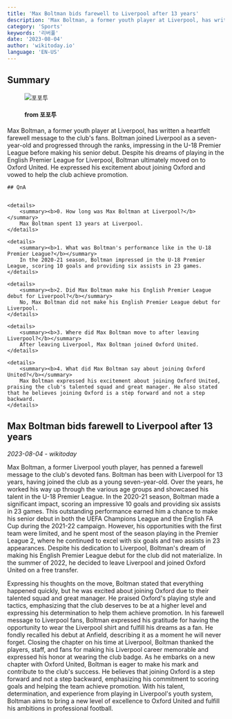 ```yaml
---
title: 'Max Boltman bids farewell to Liverpool after 13 years'
description: 'Max Boltman, a former youth player at Liverpool, has written a heartfelt farewell message to the club's fans. Boltman joined Liverpool as a seven-year-old and progressed through the ranks, impressing in the U-18 Premier League before making his senior debut. Despite his dreams of playing in the English Premier League for Liverpool, Boltman ultimately moved on to Oxford United. He expressed his excitement about joining Oxford and vowed to help the club achieve promotion.'
category: 'Sports'
keywords: '리버풀'
date: '2023-08-04'
author: 'wikitoday.io'
language: 'EN-US'
---
```


## Summary



<figure>
    <img src="https://cdn.fourfourtwo.co.kr/news/thumbnail/202308/38661_88065_2048_v150.jpg" alt="포포투" />
    <figcaption>
        <h4> from 포포투</h4>
    </figcaption>
</figure>


Max Boltman, a former youth player at Liverpool, has written a heartfelt farewell message to the club's fans. Boltman joined Liverpool as a seven-year-old and progressed through the ranks, impressing in the U-18 Premier League before making his senior debut. Despite his dreams of playing in the English Premier League for Liverpool, Boltman ultimately moved on to Oxford United. He expressed his excitement about joining Oxford and vowed to help the club achieve promotion.


    ## QnA

    
    <details>
        <summary><b>0. How long was Max Boltman at Liverpool?</b></summary>
        Max Boltman spent 13 years at Liverpool.
    </details>
    
    <details>
        <summary><b>1. What was Boltman's performance like in the U-18 Premier League?</b></summary>
        In the 2020-21 season, Boltman impressed in the U-18 Premier League, scoring 10 goals and providing six assists in 23 games.
    </details>
    
    <details>
        <summary><b>2. Did Max Boltman make his English Premier League debut for Liverpool?</b></summary>
        No, Max Boltman did not make his English Premier League debut for Liverpool.
    </details>
    
    <details>
        <summary><b>3. Where did Max Boltman move to after leaving Liverpool?</b></summary>
        After leaving Liverpool, Max Boltman joined Oxford United.
    </details>
    
    <details>
        <summary><b>4. What did Max Boltman say about joining Oxford United?</b></summary>
        Max Boltman expressed his excitement about joining Oxford United, praising the club's talented squad and great manager. He also stated that he believes joining Oxford is a step forward and not a step backward.
    </details>
    


## Max Boltman bids farewell to Liverpool after 13 years

_2023-08-04 - wikitoday_

Max Boltman, a former Liverpool youth player, has penned a farewell message to the club's devoted fans. Boltman has been with Liverpool for 13 years, having joined the club as a young seven-year-old. Over the years, he worked his way up through the various age groups and showcased his talent in the U-18 Premier League. In the 2020-21 season, Boltman made a significant impact, scoring an impressive 10 goals and providing six assists in 23 games. This outstanding performance earned him a chance to make his senior debut in both the UEFA Champions League and the English FA Cup during the 2021-22 campaign. However, his opportunities with the first team were limited, and he spent most of the season playing in the Premier League 2, where he continued to excel with six goals and two assists in 23 appearances. Despite his dedication to Liverpool, Boltman's dream of making his English Premier League debut for the club did not materialize. In the summer of 2022, he decided to leave Liverpool and joined Oxford United on a free transfer.



Expressing his thoughts on the move, Boltman stated that everything happened quickly, but he was excited about joining Oxford due to their talented squad and great manager. He praised Oxford's playing style and tactics, emphasizing that the club deserves to be at a higher level and expressing his determination to help them achieve promotion. In his farewell message to Liverpool fans, Boltman expressed his gratitude for having the opportunity to wear the Liverpool shirt and fulfill his dreams as a fan. He fondly recalled his debut at Anfield, describing it as a moment he will never forget. Closing the chapter on his time at Liverpool, Boltman thanked the players, staff, and fans for making his Liverpool career memorable and expressed his honor at wearing the club badge. As he embarks on a new chapter with Oxford United, Boltman is eager to make his mark and contribute to the club's success. He believes that joining Oxford is a step forward and not a step backward, emphasizing his commitment to scoring goals and helping the team achieve promotion. With his talent, determination, and experience from playing in Liverpool's youth system, Boltman aims to bring a new level of excellence to Oxford United and fulfill his ambitions in professional football.
